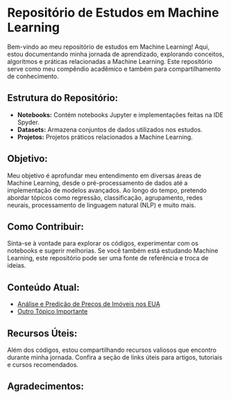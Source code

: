 <html>
  
<body>

  <h1>Repositório de Estudos em Machine Learning</h1>

  <p>Bem-vindo ao meu repositório de estudos em Machine Learning! Aqui, estou documentando minha jornada de aprendizado, explorando conceitos, algoritmos e práticas relacionadas a Machine Learning. Este repositório serve como meu compêndio acadêmico e também para compartilhamento de conhecimento.</p>
  

  <h2>Estrutura do Repositório:</h2>

  <ul>
    <li><strong>Notebooks:</strong> Contém notebooks Jupyter e implementações feitas na IDE Spyder.</li>
    <li><strong>Datasets:</strong> Armazena conjuntos de dados utilizados nos estudos.</li>
    <li><strong>Projetos:</strong> Projetos práticos relacionados a Machine Learning.</li>
  </ul>

  <h2>Objetivo:</h2>

  <p>Meu objetivo é aprofundar meu entendimento em diversas áreas de Machine Learning, desde o pré-processamento de dados até a implementação de modelos avançados. Ao longo do tempo, pretendo abordar tópicos como regressão, classificação, agrupamento, redes neurais, processamento de linguagem natural (NLP) e muito mais.</p>

  <h2>Como Contribuir:</h2>

  <p>Sinta-se à vontade para explorar os códigos, experimentar com os notebooks e sugerir melhorias. Se você também está estudando Machine Learning, este repositório pode ser uma fonte de referência e troca de ideias.</p>

  <h2>Conteúdo Atual:</h2>

  <ul>
    <li><a href="link_para_o_codigo">Análise e Predição de Preços de Imóveis nos EUA</a></li>
    <li><a href="link_para_o_codigo">Outro Tópico Importante</a></li>
  </ul>

  <h2>Recursos Úteis:</h2>

  <p>Além dos códigos, estou compartilhando recursos valiosos que encontro durante minha jornada. Confira a seção de links úteis para artigos, tutoriais e cursos recomendados.</p>

  <h2>Agradecimentos:</h2>

</body>

</html>

